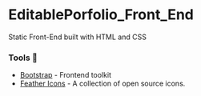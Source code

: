#  EditablePorfolio_Front_End
Static Front-End built with HTML and CSS

### Tools :wrench:
* [Bootstrap](https://getbootstrap.com/) - Frontend toolkit
* [Feather Icons](https://github.com/feathericons/feather#feather) - A collection of open source icons.
